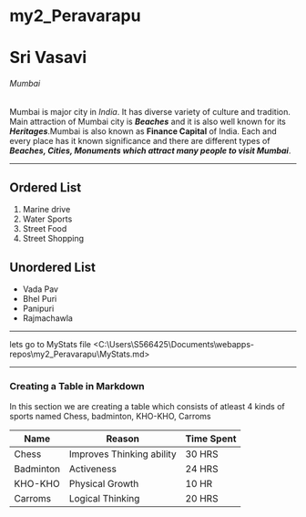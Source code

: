 # my2_Peravarapu
# Sri Vasavi
###### Mumbai

Mumbai is major city in *India*. It has diverse variety of culture and tradition. Main attraction of Mumbai city is ***Beaches*** and it is also well known for its ***Heritages***.Mumbai is also known as **Finance Capital** of India. Each and every place has it known significance and there are different types of ***Beaches, Cities, Monuments which attract many people to visit Mumbai***.

-------------------------------------------------------
## Ordered List
1. Marine drive
2. Water Sports
3. Street Food
4. Street Shopping

## Unordered List
* Vada Pav
* Bhel Puri
* Panipuri
* Rajmachawla

------------------------------------------------ 

lets go to MyStats file <C:\Users\S566425\Documents\webapps-repos\my2_Peravarapu\MyStats.md>

-----------------------------------------------

### Creating a Table in Markdown
In this section we are creating a table which consists of atleast 4 kinds of sports named Chess, badminton, KHO-KHO, Carroms 

| Name | Reason | Time Spent |
| ---| --- | --- |
| Chess | Improves Thinking ability | 30 HRS |
| Badminton | Activeness | 24 HRS |
|KHO-KHO | Physical Growth | 10 HR |
|Carroms | Logical Thinking | 20 HRS |
